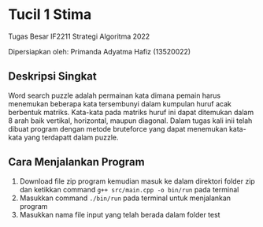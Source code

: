 # Tucil 1 Stima

Tugas Besar IF2211 Strategi Algoritma 2022

Dipersiapkan oleh: Primanda Adyatma Hafiz (13520022)

## Deskripsi Singkat

Word search puzzle adalah permainan kata dimana pemain harus menemukan beberapa kata tersembunyi dalam kumpulan huruf acak berbentuk matriks. Kata-kata pada matriks huruf ini dapat ditemukan dalam 8 arah baik vertikal, horizontal, maupun diagonal. Dalam tugas kali inii telah dibuat program dengan metode bruteforce yang dapat menemukan kata-kata yang terdapatt dalam puzzle.

## Cara Menjalankan Program

1. Download file zip program kemudian masuk ke dalam direktori folder zip dan ketikkan command ```g++ src/main.cpp -o bin/run``` pada terminal
2. Masukkan command ```./bin/run``` pada terminal untuk menjalankan program
3. Masukkan nama file input yang telah berada dalam folder test
